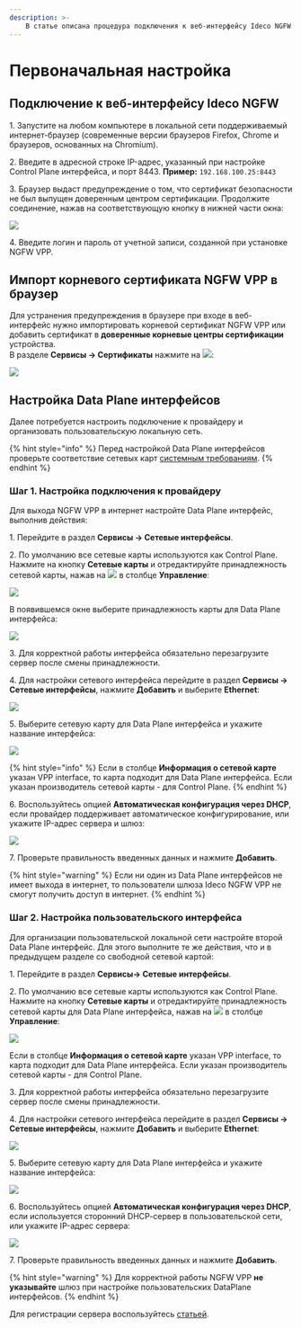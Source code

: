 ```yaml
---
description: >-
    В статье описана процедура подключения к веб-интерфейсу Ideco NGFW VPP и настройки Ethernet-соединения.
---
```


# Первоначальная настройка

## Подключение к веб-интерфейсу Ideco NGFW

1\. Запустите на любом компьютере в локальной сети поддерживаемый интернет-браузер (современные версии браузеров Firefox, Chrome и браузеров, основанных на Chromium).

2\. Введите в адресной строке IP-адрес, указанный при настройке Control Plane интерфейса, и порт 8443.
**Пример:** `192.168.100.25:8443`

3\. Браузер выдаст предупреждение о том, что сертификат безопасности не был выпущен доверенным центром сертификации. Продолжите соединение, нажав на соответствующую кнопку в нижней части окна:

![](/.gitbook/assets/initial-setup-web1.gif)

4\. Введите логин и пароль от учетной записи, созданной при установке NGFW VPP.

## Импорт корневого сертификата NGFW VPP в браузер

Для устранения предупреждения в браузере при входе в веб-интерфейс нужно импортировать корневой сертификат NGFW VPP или добавить сертификат в **доверенные корневые центры сертификации** устройства.\
В разделе **Сервисы -> Сертификаты** нажмите на ![](/.gitbook/assets/icon-download.png):

![](/.gitbook/assets/initial-setup-web2.png)

## Настройка Data Plane интерфейсов

Далее потребуется настроить подключение к провайдеру и организовать пользовательскую локальную сеть.

{% hint style="info" %}
Перед настройкой Data Plane интерфейсов проверьте соответствие сетевых карт [системным требованиям](/general/data-update-source-utm-vpp.md).
{% endhint %}

### Шаг 1. Настройка подключения к провайдеру

Для выхода NGFW VPP в интернет настройте Data Plane интерфейс, выполнив действия:

1\. Перейдите в раздел **Сервисы -> Cетевые интерфейсы**.

2\. По умолчанию все сетевые карты используются как Control Plane. Нажмите на кнопку **Сетевые карты** и отредактируйте принадлежность сетевой карты, нажав на ![](/.gitbook/assets/icon-edit.png) в столбце **Управление**:

![](/.gitbook/assets/initial-setup-web3.png)

В появившемся окне выберите принадлежность карты для Data Plane интерфейса:

![](/.gitbook/assets/initial-setup-web31.png)

3\. Для корректной работы интерфейса обязательно перезагрузите сервер после смены принадлежности.

4\. Для настройки сетевого интерфейса перейдите в раздел **Сервисы -> Cетевые интерфейсы**, нажмите **Добавить** и выберите **Ethernet**:

![](/.gitbook/assets/initial-setup-web4.png)

5\. Выберите сетевую карту для Data Plane интерфейса и укажите название интерфейса:

![](/.gitbook/assets/initial-setup-web5.png)

{% hint style="info" %}
Если в столбце **Информация о сетевой карте** указан VPP interface, то карта подходит для Data Plane интерфейса. Если указан производитель сетевой карты - для Control Plane.
{% endhint %}

6\. Воспользуйтесь опцией **Автоматическая конфигурация через DHCP**, если провайдер поддерживает автоматическое конфигурирование, или укажите IP-адрес сервера и шлюз:
   
![](/.gitbook/assets/initial-setup-web6.png)

7\. Проверьте правильность введенных данных и нажмите **Добавить**.

{% hint style="warning" %}
Если ни один из Data Plane интерфейсов не имеет выхода в интернет, то пользователи шлюза Ideco NGFW VPP не смогут получить доступ в интернет.
{% endhint %}

### Шаг 2. Настройка пользовательского интерфейса

Для организации пользовательской локальной сети настройте второй Data Plane интерфейс. Для этого выполните те же действия, что и в предыдущем разделе со свободной сетевой картой:

1\. Перейдите в раздел **Сервисы-> Сетевые интерфейсы**.

2\. По умолчанию все сетевые карты используются как Control Plane. Нажмите на кнопку **Сетевые карты** и отредактируйте принадлежность сетевой карты для Data Plane интерфейса, нажав на ![](/.gitbook/assets/icon-edit.png) в столбце **Управление**:

![](/.gitbook/assets/initial-setup-web3.png)

Если в столбце **Информация о сетевой карте** указан VPP interface, то карта подходит для Data Plane интерфейса. Если указан производитель сетевой карты - для Control Plane.

3\. Для корректной работы интерфейса обязательно перезагрузите сервер после смены принадлежности.

4\. Для настройки сетевого интерфейса перейдите в раздел **Сервисы -> Cетевые интерфейсы**, нажмите **Добавить** и выберите **Ethernet**:

![](/.gitbook/assets/initial-setup-web4.png)

5\. Выберите сетевую карту для Data Plane интерфейса и укажите название интерфейса:

![](/.gitbook/assets/initial-setup-web5.png)

6\. Воспользуйтесь опцией **Автоматическая конфигурация через DHCP**, если используется сторонний DHCP-cервер в пользовательской сети, или укажите IP-адрес сервера:
   
![](/.gitbook/assets/initial-setup-web8.png)

7\. Проверьте правильность введенных данных и нажмите **Добавить**.

{% hint style="warning" %}
Для корректной работы NGFW VPP **не указывайте** шлюз при настройке пользовательских DataPlane интерфейсов. 
{% endhint %}

Для регистрации сервера воспользуйтесь [статьей](/initial-setup/server-registration.md).

